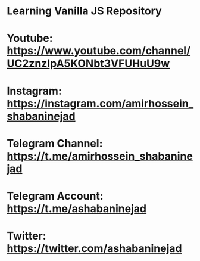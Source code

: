 # Learning Vanilla JS Repository
# Youtube: https://www.youtube.com/channel/UC2znzIpA5KONbt3VFUHuU9w
# Instagram: https://instagram.com/amirhossein_shabaninejad
# Telegram Channel: https://t.me/amirhossein_shabaninejad
# Telegram Account: https://t.me/ashabaninejad
# Twitter: https://twitter.com/ashabaninejad

